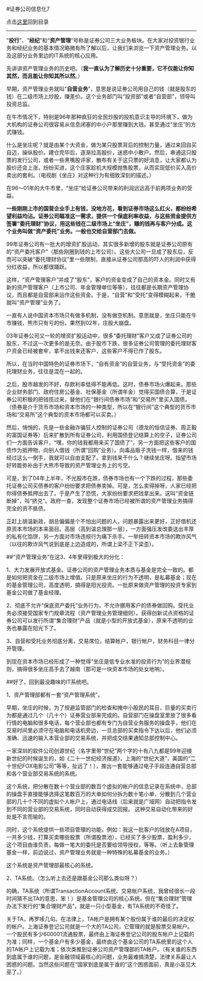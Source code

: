 #证券公司信息化7

点击[这里](http://www.xumenger.com/finance-information-20160129/)回到目录

---

“**投行**”、“**经纪**”和“**资产管理**”号称是证券公司三大业务板块。在大家对投资银行业务和经纪业务的基本情况略微有所了解以后，让我们来浏览一下资产管理业务。以及这部分业务里边的IT系统的核心应用。

先讲讲资产管理业务的历史吧。（**我一直认为了解历史十分重要，它不仅能让你知其然，而且能让你知其所以然**。）

早期，资产管理业务就叫“**自营业务**”，意思是说证券公司用自己的钱（就是股东的钱）在二级市场上炒股，赚差价。这个业务部门叫“投资部”或者“自营部”，领导叫投资总监。

在牛市情况下，特别是96年那种疯狂的全民炒股的投机意识主导的环境下，做为大机构的证券公司很容易从信息闭塞的中小户那里赚到大钱。甚至通过“坐庄”的方式赚钱。

什么是坐庄呢？就是由某个大资金，做为某只股票背后的控制力量，通过来回自买自迈，操纵股价。建仓完毕后，逐渐拉高股价，迷惑中小散户。然后，串通这只股票的发行公司，或者一些黑嘴股评家，散布有关于这只票的好消息，让大家都认为股价还会上涨，纷纷买进，这个庄家趁机大规模抛售股票，从而实现低价买入高价卖出的套利。（电视剧《坐庄》对这种行为有细致深刻的描述。）

在96～01年的大牛市里，“坐庄”给证券公司带来的利润远远高于前两项业务的受益。

**一些刚刚上市的国营企业手上有钱，没地方花，看到证券市场这么红火，都纷纷希望利益均沾。证券公司瞄准这一需求，提供一个保底利率收益，与这些资金提供方签署“委托理财”协议，用这些钱在二级市场上“坐庄”，赚的钱再与客户分成。这个业务叫做“资产委托”业务。一般也交给自营部门去做。**

99年证券公司有一批大的增资扩股运动，其实很多新增的股东就是证券公司原有的“资产委托客户”（那些刚圈到钱的上市公司）。这些大公司一旦成了股东后，反而可以突破“委托理财协议”里一些限制，直接从证券公司那高的吓人的利润中获得分红收益，所以都很踊跃。

这样，“资产管理客户”并成了“股东”，客户的资金变成了自己的资本金。同时又有新的资产管理客户（上市公司、年金管理单位等等），往往都是长期资产管理协议，而且都是自营部来运作这些资金。于是，“自营”和“受托”变得模糊起来，干脆就叫“资产管理”业务了。

一直有人说中国资本市场只有做多机制，没有做空机制。意思就是，坐庄只能在牛市赚钱，熊市只有亏的份。果然到02年，庄股大崩盘。

03年证券公司又一轮的增资扩股运动中，很多“委托理财”客户又成了证券公司的股东，不过这一次更多的是无奈。由于股市下跌，很多证券公司管理的委托理财客户资金已经被套牢，拿不出钱来还客户，这些客户不得已作了股东。

所以，在当时中国特色的证券市场下，“自有资金”的自营业务，与“受托资金”的委托理财业务，往往是混在一起的。

之后，股市越发的不好，存款利率低得不能再低。这时，债券市场火爆起来。那些企业财务部门、政府住房公基金、社保基金（所谓年金）觉得买国债合算，于是证券公司积极的把钱揽过来，替他们在“银行间债券市场”和“交易所”里买入国债。（债券是介于货币市场和资本市场的一种类型，所以在“银行间”这个典型的货币市场和“交易所”这个典型的资本市场都可以买卖。）

然后，悄悄的，先是一些金融诈骗狂人控制的证券公司（德龙的恒信证券、周正毅的富国证券等）后来扩散到所有证券公司，利用国债登记结算上的空子，证券公司们一方面告诉客户，“嘿，你的钱我都用来买了国债了”，另一方面把这些客户的国债作为抵押物，向别人借钱（所谓“回购”业务）。向毒品贩子洗钱一样，借来的钱经过这么一倒手，我就可以自由支配了。拿到钱来干什么？继续坐庄呀。指望市场好转能弥补由于大熊市导致的资产管理业务上的亏空。

可是，到了04年上半年，不光股市在跌，债券市场也有一个下跌的过程，那些委托证券公司买债券的客户纷纷要求把债券卖掉。可是，怎么卖得掉呀，人家已经把你得债券抵押出去了。于是产生了恐慌，大家纷纷要求把钱拿出来。这叫“资金链断掉”，叫“挤兑”。政府一查，发现整个证券市场已经被所谓的资产管理业务搞得完全的资不抵债。

正赶上胡温新政，胡总偏偏是个不怕出问题的人，问题暴露出来更好，正好借机还原资本市场的本来面目。高层（高到温总理那一层），一方面强压发改委送出丰厚的私有化馅饼，另一方面对市场违规行为痛下杀手。一举扭转资本市场的欺诈风气（以往的欺诈风气说到底是上边造成的，所谓上梁不正下梁歪）。

##“资产管理业务”在这3、4年里得到极大的分化：

1、大力发展开放式基金。证券公司的资产管理业务本质与基金是完全一致的。都是如何把资金在二级市场上增值。只是原来坐庄的行为不透明，是私募基金；现在的基金管理公司，高度透明，搞得是阳光投资。一批原来做资产管理的投资专家到基金公司做了基金经理。

2、彻底不允许“保底资产委托”业务行为，不允许挪用客户的债券做回购。受托业务必须接受国家专门规章流程（资产管理业务管理细则）。获得创新试点资格的证券公司可以发行所谓“集合理财”产品（就是小型的开放式基金），原来不透明的业务也暴露在阳光下了。

3、自营和受托业务彻底分离，交易席位，结算帐户，银行帐户，财务科目一律分开管理。

到现在资本市场已经形成了一种觉得“坐庄是低专业水准的投资行为”的业界潜规则，搞得很多坐庄高手去了越南（那可是一块资本市场的处女地呐）。

##好了，回到最没趣味的IT系统吧。

1、资产管理部都有一套“资产管理系统”。

早期，坐庄的时候，为了规避监管部门的检查和掩中小股民的耳目，巨量的买卖行为都是通过几个（几十个）证券营业部来完成的。自营部门在操盘室里放了很多看行情的电脑和很多电话，每个营业部也都有专门为自营业务服务的操盘手，他们在交易时间里必须守在电脑和电话机旁边，一旦总部的买卖指令下达以后，他们必须准确、迅速的输入本营业部的交易系统，并把成交结果通知总部控制中心。

一家深圳的软件公司创源世纪（名字里带“世纪”两个字的十有八九都是99年迎接新世纪的时候诞生的，如《二十一世纪经济报道》，上海的“世纪大道”，美国的“二十世纪FOX电影公司”等等，扯远了！），推出一套能够通过电子手段连通自营总部和各个营业部交易系统的系统。

这个系统，把分散在数十个营业部的数百个虚拟的帐户的信息记录在系统中，总部的操盘手直接能够选择这笔数百万的大单如何分拆为数十笔小单，分散到几个营业部的几十个不同的虚拟个人帐户上，通过电话线（后来就是广域网）自动把指令发到不同的营业部的交易系统，同时自动获得成交回报。
这种交易自动化带来的好处是不言而喻的。

同时，这个系统提供一些项目管理的功能，例如：我这一批客户的钱放在A项目，一共多少钱，打算买卖哪些股票（所谓股票池），已经买了多少股票，盈利多少，这个项目由谁负责，每做一笔大的委托是否要给领导授权，等等。（听上去象管理基金一样，前边说过，资产管理业务就是一种特殊的私募基金的业务。）

这个系统是资产管理部最核心的系统。

2、TA系统。（怎么听上去还是跟基金公司那么类似呀？）

的确，TA系统（所谓TransactionAccount系统、交易帐户系统，我曾经很长一段时间猜不出TA的意思，笨！）是基金管理公司的核心系统。但在“集合理财”管理办法下发行的“集合理财产品”，就是一只小型基金，有TA系统的不奇怪了。

关于TA，再罗嗦几句。在法律上，TA帐户是拥有某个股份属于谁的最后的决定权的帐户。上海证券登记公司就是一个大的TA公司，它管理的就是股票交易帐户。一个股民有多少600001流通股票，最终由上海证券登记公司的股东帐户上记载的为准；同样，一个基金户有多少基金，最终由这个基金公司的TA系统里的这个人的TA帐户上记载为准；依次类推到证券公司资产管理部的TA帐户。（有关谁的东西到底属于谁的问题，是金融领域最核心的问题，业务最难搞清楚，法律关系最让人困惑的问题。当然这些问题在“国家到底是属于谁的”这个困惑面前，真是小巫见大巫了。）
